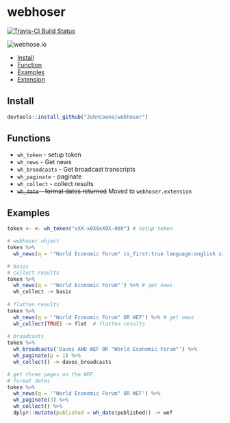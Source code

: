 # webhoser

[![Travis-CI Build Status](https://travis-ci.org/JohnCoene/webhoser.svg?branch=master)](https://travis-ci.org/JohnCoene/webhoser)

![webhose.io](http://kinlane-productions.s3.amazonaws.com/api-evangelist-site/company/logos/webhose-io-logo.png)

* [Install](#install)
* [Function](#functions)
* [Examples](#examples)
* [Extension](#extension)

## Install

```r
devtools::install_github("JohnCoene/webhoser")
```

## Functions

* `wh_token` - setup token
* `wh_news` - Get news
* `wh_broadcasts` - Get broadcast transcripts
* `wh_paginate` - paginate
* `wh_collect` - collect results
* ~~`wh_date` - format dates returned~~ Moved to `webhoser.extension`

## Examples

``` r
token <- <- wh_token("xXX-x0X0xX0X-00X") # setup token

# webhoser object
token %>% 
  wh_news(q = '"World Economic Forum" is_first:true language:english site_type:news') -> news

# basic
# collect results
token %>% 
  wh_news(q = '"World Economic Forum"') %>% # get news
  wh_collect -> basic
  
# flatten results
token %>% 
  wh_news(q = '"World Economic Forum" OR WEF') %>% # get news
  wh_collect(TRUE) -> flat  # flatten results
  
# broadcasts
token %>% 
  wh_broadcasts('Davos AND WEF OR "World Economic Forum"') %>% 
  wh_paginate(p = 1) %>% 
  wh_collect() -> davos_broadcasts

# get three pages on the WEF.
# format dates
token %>%  
  wh_news(q = '"World Economic Forum" OR WEF') %>% 
  wh_paginate(3) %>% 
  wh_collect() %>% 
  dplyr::mutate(published = wh_date(published)) -> wef
```
